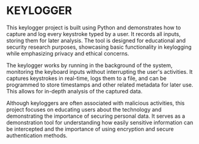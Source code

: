 # KEYLOGGER

This keylogger project is built using Python and demonstrates how to capture and log every keystroke typed by a user. It records all inputs, storing them for later analysis. The tool is designed for educational and security research purposes, showcasing basic functionality in keylogging while emphasizing privacy and ethical concerns.

The keylogger works by running in the background of the system, monitoring the keyboard inputs without interrupting the user's activities. It captures keystrokes in real-time, logs them to a file, and can be programmed to store timestamps and other related metadata for later use. This allows for in-depth analysis of the captured data.

Although keyloggers are often associated with malicious activities, this project focuses on educating users about the technology and demonstrating the importance of securing personal data. It serves as a demonstration tool for understanding how easily sensitive information can be intercepted and the importance of using encryption and secure authentication methods.
